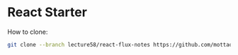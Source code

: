 # React Starter

How to clone:

```bash
git clone --branch lecture58/react-flux-notes https://github.com/mottaquikarim/nycda_react_starter
```
